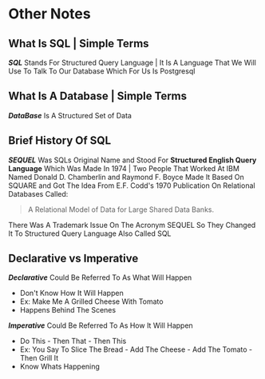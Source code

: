 # Other Notes

## What Is SQL | Simple Terms  

***SQL*** Stands For Structured Query Language | It Is A Language That We Will Use To Talk To Our Database Which For Us Is Postgresql  

## What Is A Database | Simple Terms

***DataBase*** Is A Structured Set of Data  

## Brief History Of SQL  

***SEQUEL*** Was SQLs Original Name and Stood For **Structured English Query Language** Which Was Made In 1974 | Two People That Worked At IBM Named Donald D. Chamberlin and Raymond F. Boyce Made It Based On SQUARE and Got The Idea From E.F. Codd's 1970 Publication On Relational Databases Called:
>A Relational Model of Data for Large Shared Data Banks.  

There Was A Trademark Issue On The Acronym SEQUEL So They Changed It To Structured Query Language Also Called SQL

## Declarative vs Imperative

***Declarative*** Could Be Referred To As What Will Happen

- Don't Know How It Will Happen
- Ex: Make Me A Grilled Cheese With Tomato
- Happens Behind The Scenes

***Imperative*** Could Be Referred To As How It Will Happen

- Do This - Then That - Then This
- Ex: You Say To Slice The Bread - Add The Cheese - Add The Tomato - Then Grill It
- Know Whats Happening
